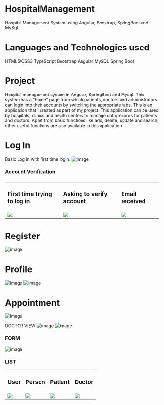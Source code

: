 # HospitalManagement
Hospital Management System using Angular, Boostrap, SpringBoot and MySql

# Languages and Technologies used
HTML5/CSS3
TypeScript
Bootstrap
Angular
MySQL
Spring Boot

# Project
Hospital management system in Angular, SpringBoot and Mysql. This system has a "home" page from which patients, doctors and administrators can login into their accounts by switching the appropriate tabs. This is an application that I created as part of my project. This application can be used by hospitals, clinics and health centers to manage data/records for patients and doctors. Apart from basic functions like add, delete, update and search, other useful functions are also available in this application.

# Log In
Basic Log in with first time login.
![image](https://github.com/DiazAllier/HospitalManagment/assets/141283570/6d79f66e-749a-4c98-8226-de25a68274e2?raw=true)
<table>
  <h3>Account Verification<h3>
  <tr>
    <td><h3>First time trying to log in</h3></td>
    <td><h3>Asking to verify account</h3></td>
    <td><h3>Email received</h3></td>
  </tr>
  <tr>
    <td><img src="https://github.com/DiazAllier/HospitalManagment/assets/141283570/c9a81378-54bc-4b2c-b203-99cfb1afbe35?raw=true"></td>
    <td><img src="https://github.com/DiazAllier/HospitalManagment/assets/141283570/25cac3de-6ac0-4a09-9117-e6a9a9b691ce?raw=true"></td>
    <td><img src="https://github.com/DiazAllier/HospitalManagment/assets/141283570/b78603f2-7def-40d5-8e08-c14182bf2ea2?raw=true"></td>
  </tr>
 </table>

# Register  
![image](https://github.com/DiazAllier/HospitalManagment/assets/141283570/812c9cdb-c8d2-4150-b2c1-53ef4aa177ff?raw=true)

# Profile
![image](https://github.com/DiazAllier/HospitalManagment/assets/141283570/f34e0be0-a1c1-486e-bd0a-6dd811d1d8ee)
![image](https://github.com/DiazAllier/HospitalManagment/assets/141283570/f4bc64d2-10c8-4919-b94a-c806098b3871)


# Appointment  
![image](https://github.com/DiazAllier/HospitalManagment/assets/141283570/2d1b8b8c-4e60-44fc-b8b9-d542458ec137?raw=true)

DOCTOR VIEW
![image](https://github.com/DiazAllier/HospitalManagment/assets/141283570/08745f1e-a79f-4b07-b6cf-e6c00acd2cd3)
![image](https://github.com/DiazAllier/HospitalManagment/assets/141283570/c61dfd2e-ee94-4a03-891a-cf632bba7868)

### FORM
![image](https://github.com/DiazAllier/HospitalManagment/assets/141283570/cfcf6163-d0f2-415a-a886-c8a9ed95265d)

### LIST
<table>
  <tr>
    <td><h3>User</h3></td>
    <td><h3>Person</h3></td>
    <td><h3>Patient</h3></td>
    <td><h3>Doctor</h3></td>
  </tr>
  <tr>
    <td><img src="https://github.com/DiazAllier/HospitalManagment/assets/141283570/49649c6d-cb4d-4a67-b01f-3719a71e6c76?raw=true"></td>
    <td><img src="https://github.com/DiazAllier/HospitalManagment/assets/141283570/6f950a95-ec61-49f6-afb7-6de318c3385f?raw=true"></td>
    <td><img src="https://github.com/DiazAllier/HospitalManagment/assets/141283570/881d7cde-237c-4457-98ba-e95e5d855519?raw=true"></td>    
    <td><img src="https://github.com/DiazAllier/HospitalManagment/assets/141283570/ccc15a4c-a1ff-4145-affc-0795cacd554a?raw=true"></td>
  </tr>
 </table>



